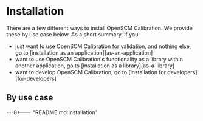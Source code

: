 # Installation

There are a few different ways to install OpenSCM Calibration.
We provide these by use case below.
As a short summary, if you:

- just want to use OpenSCM Calibration for validation,
  and nothing else, go to [installation as an application][as-an-application]
- want to use OpenSCM Calibration's functionality
  as a library within another application,
  go to [installation as a library][as-a-library]
- want to develop OpenSCM Calibration,
  go to [installation for developers][for-developers]

## By use case

---8<--- "README.md:installation"
